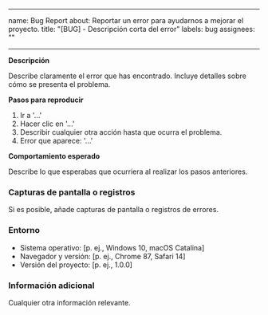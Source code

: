 
---

name: Bug Report
about: Reportar un error para ayudarnos a mejorar el proyecto.
title: "[BUG] - Descripción corta del error"
labels: bug
assignees: ""

---


**Descripción**

Describe claramente el error que has encontrado. Incluye detalles sobre cómo se presenta el problema.

**Pasos para reproducir**

1. Ir a '...'
2. Hacer clic en '...'
3. Describir cualquier otra acción hasta que ocurra el problema.
4. Error que aparece: '...'

**Comportamiento esperado**

Describe lo que esperabas que ocurriera al realizar los pasos anteriores.

### Capturas de pantalla o registros

Si es posible, añade capturas de pantalla o registros de errores.

### Entorno

- Sistema operativo: [p. ej., Windows 10, macOS Catalina]
- Navegador y versión: [p. ej., Chrome 87, Safari 14]
- Versión del proyecto: [p. ej., 1.0.0]

### Información adicional

Cualquier otra información relevante.